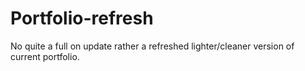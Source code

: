 # Portfolio-refresh
No quite a full on update rather a refreshed lighter/cleaner version of current portfolio.
